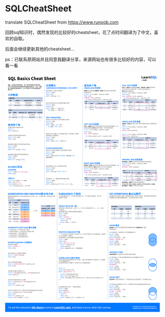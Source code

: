 # SQLCheatSheet
translate SQLCheatSheet from <https://www.runoob.com>

回顾sql知识时，偶然发现的比较好的cheatsheet，花了点时间翻译为了中文，喜欢的自取。

后面会继续更新其他的cheatsheet...

ps：已联系原网站并且同意我翻译分享，来源网站也有很多比较好的内容，可以看一看

![alt 预览图片](/png/sql-basics-cheat-sheet-ledger(chinese).png)




